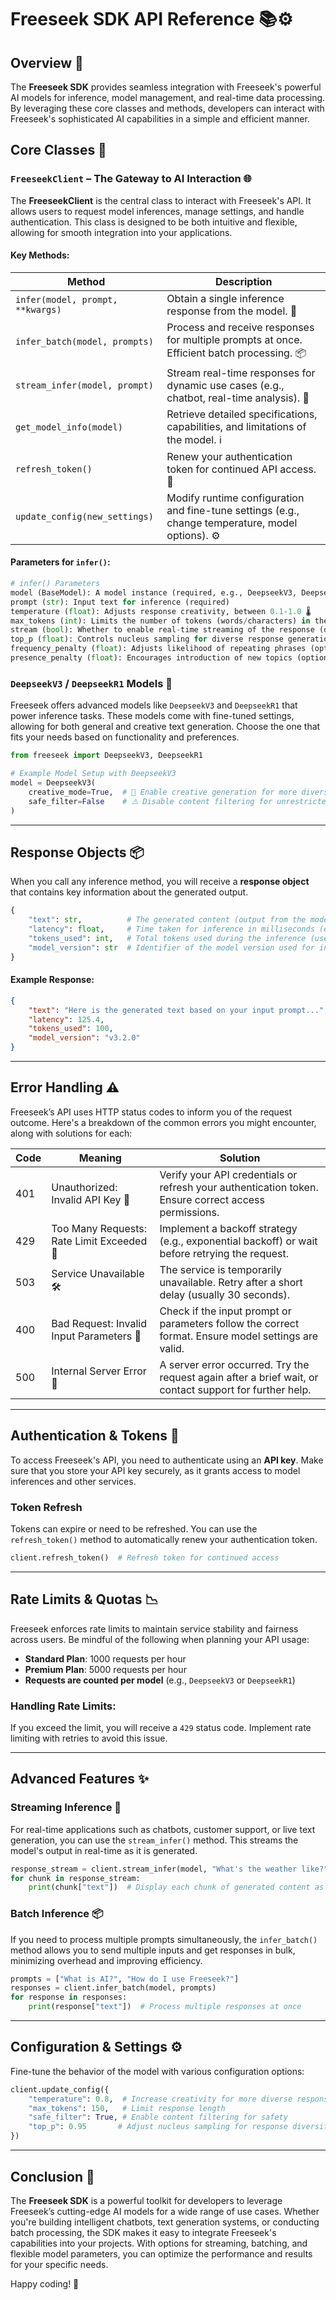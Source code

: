 # Freeseek SDK API Reference 📚⚙️

## Overview 🌟

The **Freeseek SDK** provides seamless integration with Freeseek's powerful AI models for inference, model management, and real-time data processing. By leveraging these core classes and methods, developers can interact with Freeseek's sophisticated AI capabilities in a simple and efficient manner.

## Core Classes 🚀

### `FreeseekClient` – The Gateway to AI Interaction 🌐

The **FreeseekClient** is the central class to interact with Freeseek's API. It allows users to request model inferences, manage settings, and handle authentication. This class is designed to be both intuitive and flexible, allowing for smooth integration into your applications.

#### Key Methods:

| Method                             | Description                                                                                         |
| ---------------------------------- | --------------------------------------------------------------------------------------------------- |
| `infer(model, prompt, **kwargs)` | Obtain a single inference response from the model. 📩                                               |
| `infer_batch(model, prompts)`    | Process and receive responses for multiple prompts at once. Efficient batch processing. 📦          |
| `stream_infer(model, prompt)`    | Stream real-time responses for dynamic use cases (e.g., chatbot, real-time analysis). 🌊            |
| `get_model_info(model)`          | Retrieve detailed specifications, capabilities, and limitations of the model. ℹ️                  |
| `refresh_token()`                | Renew your authentication token for continued API access. 🔄                                        |
| `update_config(new_settings)`    | Modify runtime configuration and fine-tune settings (e.g., change temperature, model options). ⚙️ |

#### Parameters for `infer()`:

```python
# infer() Parameters
model (BaseModel): A model instance (required, e.g., DeepseekV3, DeepseekR1)
prompt (str): Input text for inference (required)
temperature (float): Adjusts response creativity, between 0.1-1.0 🌡️
max_tokens (int): Limits the number of tokens (words/characters) in the response 🔢
stream (bool): Whether to enable real-time streaming of the response (default: False) 🌊
top_p (float): Controls nucleus sampling for diverse response generation (optional) 🎯
frequency_penalty (float): Adjusts likelihood of repeating phrases (optional) 🔄
presence_penalty (float): Encourages introduction of new topics (optional) 💬
```

### `DeepseekV3` / `DeepseekR1` Models 🧠

Freeseek offers advanced models like `DeepseekV3` and `DeepseekR1` that power inference tasks. These models come with fine-tuned settings, allowing for both general and creative text generation. Choose the one that fits your needs based on functionality and preferences.

```python
from freeseek import DeepseekV3, DeepseekR1

# Example Model Setup with DeepseekV3
model = DeepseekV3(
    creative_mode=True,  # 🎨 Enable creative generation for more diverse responses
    safe_filter=False    # ⚠️ Disable content filtering for unrestricted output
)
```

---

## Response Objects 📦

When you call any inference method, you will receive a **response object** that contains key information about the generated output.

```python
{
    "text": str,          # The generated content (output from the model) 📝
    "latency": float,     # Time taken for inference in milliseconds (efficiency indicator) ⏱️
    "tokens_used": int,   # Total tokens used during the inference (useful for pricing & quota) 🔢
    "model_version": str  # Identifier of the model version used for inference (ensures versioning) 🏷️
}
```

#### Example Response:

```json
{
    "text": "Here is the generated text based on your input prompt...",
    "latency": 125.4,
    "tokens_used": 100,
    "model_version": "v3.2.0"
}
```

---

## Error Handling ⚠️

Freeseek’s API uses HTTP status codes to inform you of the request outcome. Here's a breakdown of the common errors you might encounter, along with solutions for each:

| Code | Meaning                                   | Solution                                                                                                |
| ---- | ----------------------------------------- | ------------------------------------------------------------------------------------------------------- |
| 401  | Unauthorized: Invalid API Key 🔑          | Verify your API credentials or refresh your authentication token. Ensure correct access permissions.    |
| 429  | Too Many Requests: Rate Limit Exceeded 🚧 | Implement a backoff strategy (e.g., exponential backoff) or wait before retrying the request.           |
| 503  | Service Unavailable 🛠️                  | The service is temporarily unavailable. Retry after a short delay (usually 30 seconds).                 |
| 400  | Bad Request: Invalid Input Parameters 🚫  | Check if the input prompt or parameters follow the correct format. Ensure model settings are valid.     |
| 500  | Internal Server Error 🔧                  | A server error occurred. Try the request again after a brief wait, or contact support for further help. |

---

## Authentication & Tokens 🔑

To access Freeseek's API, you need to authenticate using an **API key**. Make sure that you store your API key securely, as it grants access to model inferences and other services.

### Token Refresh

Tokens can expire or need to be refreshed. You can use the `refresh_token()` method to automatically renew your authentication token.

```python
client.refresh_token()  # Refresh token for continued access
```

---

## Rate Limits & Quotas 📉

Freeseek enforces rate limits to maintain service stability and fairness across users. Be mindful of the following when planning your API usage:

- **Standard Plan**: 1000 requests per hour
- **Premium Plan**: 5000 requests per hour
- **Requests are counted per model** (e.g., `DeepseekV3` or `DeepseekR1`)

### Handling Rate Limits:

If you exceed the limit, you will receive a `429` status code. Implement rate limiting with retries to avoid this issue.

---

## Advanced Features ✨

### **Streaming Inference** 🌊

For real-time applications such as chatbots, customer support, or live text generation, you can use the `stream_infer()` method. This streams the model's output in real-time as it is generated.

```python
response_stream = client.stream_infer(model, "What's the weather like?")
for chunk in response_stream:
    print(chunk["text"])  # Display each chunk of generated content as it's streamed
```

### **Batch Inference** 📦

If you need to process multiple prompts simultaneously, the `infer_batch()` method allows you to send multiple inputs and get responses in bulk, minimizing overhead and improving efficiency.

```python
prompts = ["What is AI?", "How do I use Freeseek?"]
responses = client.infer_batch(model, prompts)
for response in responses:
    print(response["text"])  # Process multiple responses at once
```

---

## Configuration & Settings ⚙️

Fine-tune the behavior of the model with various configuration options:

```python
client.update_config({
    "temperature": 0.8,  # Increase creativity for more diverse responses
    "max_tokens": 150,   # Limit response length
    "safe_filter": True, # Enable content filtering for safety
    "top_p": 0.95       # Adjust nucleus sampling for response diversity
})
```

---

## Conclusion 🎯

The **Freeseek SDK** is a powerful toolkit for developers to leverage Freeseek’s cutting-edge AI models for a wide range of use cases. Whether you're building intelligent chatbots, text generation systems, or conducting batch processing, the SDK makes it easy to integrate Freeseek's capabilities into your projects. With options for streaming, batching, and flexible model parameters, you can optimize the performance and results for your specific needs.

Happy coding! 🚀
